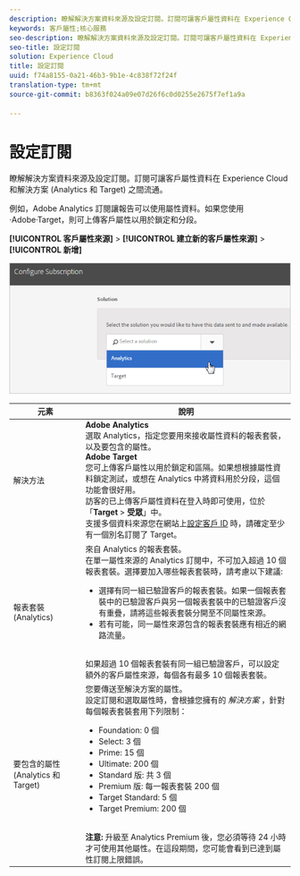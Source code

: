 ```yaml
---
description: 瞭解解決方案資料來源及設定訂閱。訂閱可讓客戶屬性資料在 Experience Cloud 和解決方案 (Analytics 和 Target) 之間流通。
keywords: 客戶屬性;核心服務
seo-description: 瞭解解決方案資料來源及設定訂閱。訂閱可讓客戶屬性資料在 Experience Cloud 和解決方案 (Analytics 和 Target) 之間流通。
seo-title: 設定訂閱
solution: Experience Cloud
title: 設定訂閱
uuid: f74a8155-0a21-46b3-9b1e-4c838f72f24f
translation-type: tm+mt
source-git-commit: b8363f024a09e07d26f6c0d0255e2675f7ef1a9a

---
```



# 設定訂閱

瞭解解決方案資料來源及設定訂閱。訂閱可讓客戶屬性資料在 Experience Cloud 和解決方案 (Analytics 和 Target) 之間流通。

例如，Adobe Analytics 訂閱讓報告可以使用屬性資料。如果您使用·Adobe·Target，則可上傳客戶屬性以用於鎖定和分段。

**[!UICONTROL 客戶屬性來源]** &gt; **[!UICONTROL 建立新的客戶屬性來源]** &gt; **[!UICONTROL 新增]**

![](assets/configure_subscription_page.png)

| 元素 | 說明 |
|--- |--- |
| 解決方法 | **Adobe Analytics**<br>選取 Analytics，指定您要用來接收屬性資料的報表套裝，以及要包含的屬性。<br>**Adobe Target**<br>您可上傳客戶屬性以用於鎖定和區隔。如果想根據屬性資料鎖定測試，或想在 Analytics 中將資料用於分段，這個功能會很好用。<br>訪客的已上傳客戶屬性資料在登入時即可使用，位於「**Target** &gt; **受眾**」中。<br>支援多個資料來源您在網站上[設定客戶 ID](../core-services/core-services.md) 時，請確定至少有一個別名訂閱了 Target。 |
| 報表套裝 (Analytics) | 來自 Analytics 的報表套裝。<br>在單一屬性來源的 Analytics 訂閱中，不可加入超過 10 個報表套裝。選擇要加入哪些報表套裝時，請考慮以下建議:<ul><li>選擇有同一組已驗證客戶的報表套裝。如果一個報表套裝中的已驗證客戶與另一個報表套裝中的已驗證客戶沒有重疊，請將這些報表套裝分開至不同屬性來源。</li><li>若有可能，同一屬性來源包含的報表套裝應有相近的網路流量。</li></ul><br>如果超過 10 個報表套裝有同一組已驗證客戶，可以設定額外的客戶屬性來源，每個各有最多 10 個報表套裝。 |
| 要包含的屬性 (Analytics 和 Target) | 您要傳送至解決方案的屬性。 <br>設定訂閱和選取屬性時，會根據您擁有的 _解決方案_ ，針對每個報表套裝套用下列限制：<ul><li>Foundation: 0 個</li><li>Select: 3 個</li><li>Prime: 15 個</li><li>Ultimate: 200 個</li><li>Standard 版: 共 3 個</li><li>Premium 版: 每一報表套裝 200 個</li><li>Target Standard: 5 個</li><li>Target Premium: 200 個</li></ul><br>**注意:** 升級至 Analytics Premium 後，您必須等待 24 小時才可使用其他屬性。在這段期間，您可能會看到已達到屬性訂閱上限錯誤。 |
